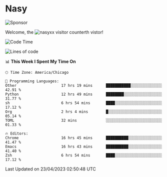 # Nasy

<!--
<p align="center">
<img height="200" src="https://github-readme-stats.vercel.app/api?username=nasyxx&count_private=true&show_icons=true&theme=dracula&include_all_commits=true"/>
<img height="200" src="https://github-readme-stats.vercel.app/api/top-langs/?username=nasyxx&theme=dracula&hide=html,jupyter+notebook&count_private=true&show_icons=true"/>
</p>

  
----------------
-->

![Sponsor](https://img.shields.io/static/v1.svg?label=Sponsor&message=%E2%9D%A4&logo=GitHub&style=flat&color=pink)
 
Welcome, the ![nasyxx visitor counter](https://count.getloli.com/get/@nasyxx?theme=rule34)th vistor!
 
<!--START_SECTION:waka-->
![Code Time](http://img.shields.io/badge/Code%20Time-3%2C437%20hrs%2021%20mins-blue)

![Lines of code](https://img.shields.io/badge/From%20Hello%20World%20I%27ve%20Written-6.2%20million%20lines%20of%20code-blue)

📊 **This Week I Spent My Time On** 

```text
🕑︎ Time Zone: America/Chicago

💬 Programming Languages: 
Other                    17 hrs 19 mins      ███████████░░░░░░░░░░░░░░   42.91 % 
Python                   12 hrs 49 mins      ████████░░░░░░░░░░░░░░░░░   31.77 % 
sh                       6 hrs 54 mins       ████░░░░░░░░░░░░░░░░░░░░░   17.12 % 
Org                      2 hrs 4 mins        █░░░░░░░░░░░░░░░░░░░░░░░░   05.14 % 
TOML                     32 mins             ░░░░░░░░░░░░░░░░░░░░░░░░░   01.33 % 

🔥 Editors: 
Chrome                   16 hrs 45 mins      ██████████░░░░░░░░░░░░░░░   41.47 % 
Emacs                    16 hrs 43 mins      ██████████░░░░░░░░░░░░░░░   41.40 % 
Zsh                      6 hrs 54 mins       ████░░░░░░░░░░░░░░░░░░░░░   17.12 % 
```


 Last Updated on 23/04/2023 02:50:48 UTC
<!--END_SECTION:waka-->

<!-- ![visitors](https://visitor-badge.laobi.icu/badge?page_id=nasyxx.nasyxx) -->
